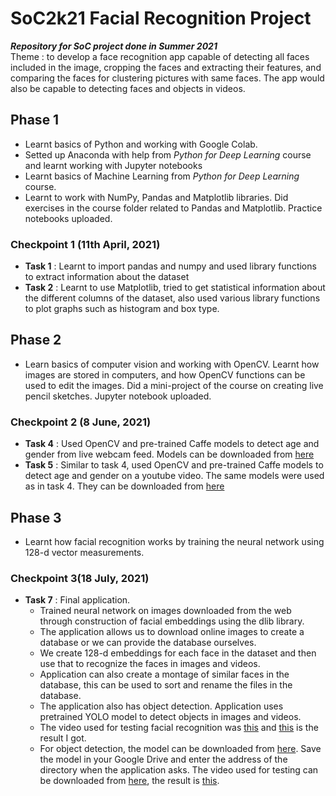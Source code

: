 # SoC2k21 Facial Recognition Project
***Repository for SoC project done in Summer 2021***<br />
Theme : to develop a face recognition app capable of detecting all faces included in the image, cropping the faces and extracting their features, and comparing the faces for clustering pictures with same faces. The app would also be capable to detecting faces and objects in videos.
<br />
## Phase 1
- Learnt basics of Python and working with Google Colab.
- Setted up Anaconda with help from *Python for Deep Learning* course and learnt working with Jupyter notebooks
- Learnt basics of Machine Learning from *Python for Deep Learning* course.
- Learnt to work with NumPy, Pandas and Matplotlib libraries. Did exercises in the course folder related to Pandas and Matplotlib. Practice notebooks uploaded. 
###  Checkpoint 1 (11th April, 2021)
- **Task 1** : Learnt to import  pandas and numpy and used library functions to extract information about the dataset
- **Task 2** : Learnt to use Matplotlib, tried to get statistical information about the different columns of the dataset, also used various library functions to plot graphs such as histogram and box type.
## Phase 2
- Learn basics of computer vision and working with OpenCV. Learnt how images are stored in computers, and how OpenCV functions can be used to edit the images. Did a mini-project of the course on creating live pencil sketches. Jupyter notebook uploaded. 
###  Checkpoint 2 (8 June, 2021)
- **Task 4** : Used OpenCV and pre-trained Caffe models to detect age and gender from live webcam feed. Models can be downloaded from [here](https://github.com/pydeveloperashish/Age-and-Gender-Recognition/tree/main/models)
- **Task 5** : Similar to task 4, used OpenCV and pre-trained Caffe models to detect age and gender on a youtube video. The same models were used as in task 4. They can be downloaded from [here](https://github.com/pydeveloperashish/Age-and-Gender-Recognition/tree/main/models)
## Phase 3
- Learnt how facial recognition works by training the neural network using 128-d vector measurements.
###  Checkpoint 3(18 July, 2021)
- **Task 7** : Final application.
  - Trained neural network on images downloaded from the web through construction of facial embeddings using the dlib library. 
  - The application allows us to download online images to create a database or we can provide the database ourselves. 
  - We create 128-d embeddings for each face in the dataset and then use that to recognize the faces in images and videos.
  - Application can also create a montage of similar faces in the database, this can be used to sort and rename the files in the database.
  - The application also has object detection. Application uses pretrained YOLO model to detect objects in images and videos. 
  - The video used for testing facial recognition was [this](https://drive.google.com/file/d/1r7A5Nnbad-t68xwXWXt8Jjy9ji8vmI_5/view?usp=sharing) and [this](https://drive.google.com/file/d/1BkNqGltWjPpISnan32VFT-giJOhFkBJm/view?usp=sharing) is the result I got.
  - For object detection, the model can be downloaded from [here](https://github.com/OlafenwaMoses/ImageAI/releases/download/1.0/yolo.h5). Save the model in your Google Drive and enter the address of the directory when the application asks. The video used for testing can be downloaded from [here](https://github.com/OlafenwaMoses/IntelliP/raw/master/traffic-mini.mp4), the result is [this](https://drive.google.com/file/d/1-UL8k8vqVHpDZ5sTmhXJdG-sfTOYaCTM/view?usp=sharing).
